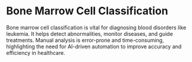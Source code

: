 # Bone Marrow Cell Classification
Bone marrow cell classification is vital for diagnosing blood disorders like leukemia. It helps detect abnormalities, monitor diseases, and guide treatments. Manual analysis is error-prone and time-consuming, highlighting the need for AI-driven automation to improve accuracy and efficiency in healthcare.
